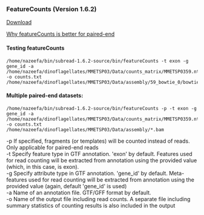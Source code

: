 ### FeatureCounts (Version 1.6.2)

[Download](http://bioinf.wehi.edu.au/featureCounts/)

[Why featureCounts is better for paired-end](https://www.biostars.org/p/96176/)

#### Testing featureCounts
```
/home/nazeefa/bin/subread-1.6.2-source/bin/featureCounts -t exon -g gene_id -a /home/nazeefa/dinoflagellates/MMETSP03/Data/counts_matrix/MMETSP0359.nt.fa.transdecoder_dir/longest_orfs.gff3 -o counts.txt /home/nazeefa/dinoflagellates/MMETSP03/Data/assembly/59_bowtie_0/bowtie2_59.bam
```
#### Multiple paired-end datasets:
```
/home/nazeefa/bin/subread-1.6.2-source/bin/featureCounts -p -t exon -g gene_id -a /home/nazeefa/dinoflagellates/MMETSP03/Data/counts_matrix/MMETSP0359.nt.fa.transdecoder_dir/longest_orfs.gff3 -o counts.txt /home/nazeefa/dinoflagellates/MMETSP03/Data/assembly/*.bam
```
-p If specified, fragments (or templates) will be counted
                      instead of reads. Only applicable for
                      paired-end reads <br>
-t Specify feature type in GTF annotation. 'exon' by 
                      default. Features used for read counting will be 
                      extracted from annotation using the provided value (which, in this case, is exon). <br>
-g Specify attribute type in GTF annotation. 'gene_id' by 
                      default. Meta-features used for read counting will be 
                      extracted from annotation using the provided value (again, default 'gene_id' is used) <br>
-a Name of an annotation file. GTF/GFF format by default. <br>
-o Name of the output file including read counts. A separate
                      file including summary statistics of counting results is
                      also included in the output 


